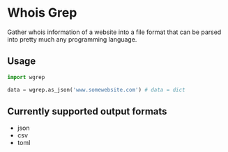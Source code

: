 # Whois Grep

Gather whois information of a website into a file format that
can be parsed into pretty much any programming language.

## Usage

```python
import wgrep

data = wgrep.as_json('www.somewebsite.com') # data = dict
```

## Currently supported output formats

- json
- csv
- toml

